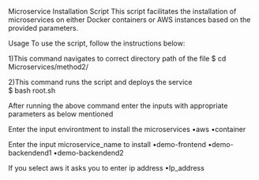 Microservice Installation Script
This script facilitates the installation of microservices on either Docker containers or AWS instances based on the provided parameters.

Usage
To use the script, follow the instructions below:

1)This command navigates to correct directory path of the file 
  $ cd Microservices/method2/

2)This command runs the script and deploys the service  
  $ bash root.sh

After running the above command enter the inputs with appropriate parameters as below mentioned

Enter the input environtment to install the microservices
   •aws
   •container

Enter the input microservice_name to install
•demo-frontend
•demo-backendend1
•demo-backendend2

If you select aws it asks you to enter ip address
   •Ip_address

